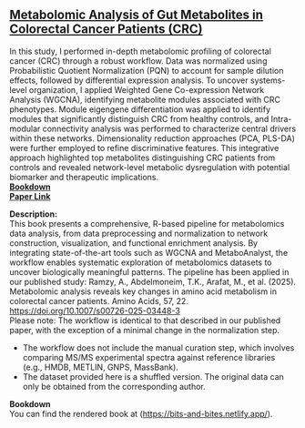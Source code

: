 ## **[Metabolomic Analysis of Gut Metabolites in Colorectal Cancer Patients (CRC)](https://link.springer.com/article/10.1007/s00726-025-03448-3)**  
In this study, I performed in-depth metabolomic profiling of colorectal cancer (CRC) through a robust workflow.
Data was normalized using Probabilistic Quotient Normalization (PQN) to account for sample dilution effects, followed by differential expression analysis. To uncover systems-level organization, I applied Weighted Gene Co-expression Network Analysis (WGCNA), identifying metabolite modules associated with CRC phenotypes. Module eigengene differentiation was applied to identify modules that significantly distinguish CRC from healthy controls, and Intra-modular connectivity analysis was performed to characterize central drivers within these networks. Dimensionality reduction approaches (PCA, PLS-DA) were further employed to refine discriminative features. This integrative approach highlighted top metabolites distinguishing CRC patients from controls and revealed network-level metabolic dysregulation with potential biomarker and therapeutic implications.  
**[Bookdown](https://bits-and-bites.netlify.app/)**  
**[Paper Link](https://link.springer.com/article/10.1007/s00726-025-03448-3)**   

**Description:**  
This book presents a comprehensive, R-based pipeline for metabolomics data analysis, from data preprocessing and normalization to network construction, visualization, and functional enrichment analysis. By integrating state-of-the-art tools such as WGCNA and MetaboAnalyst, the workflow enables systematic exploration of metabolomics datasets to uncover biologically meaningful patterns.
The pipeline has been applied in our published study: Ramzy, A., Abdelmoneim, T.K., Arafat, M., et al. (2025). Metabolomic analysis reveals key changes in amino acid metabolism in colorectal cancer patients. Amino Acids, 57, 22. https://doi.org/10.1007/s00726-025-03448-3    
Please note:  The workflow is identical to that described in our published paper, with the exception of a minimal change in the normalization step.
- The workflow does not include the manual curation step, which involves comparing MS/MS experimental spectra against reference libraries (e.g., HMDB, METLIN, GNPS, MassBank).
- The dataset provided here is a shuffled version. The original data can only be obtained from the corresponding author.  

**Bookdown**     
You can find the rendered book at (https://bits-and-bites.netlify.app/). 
